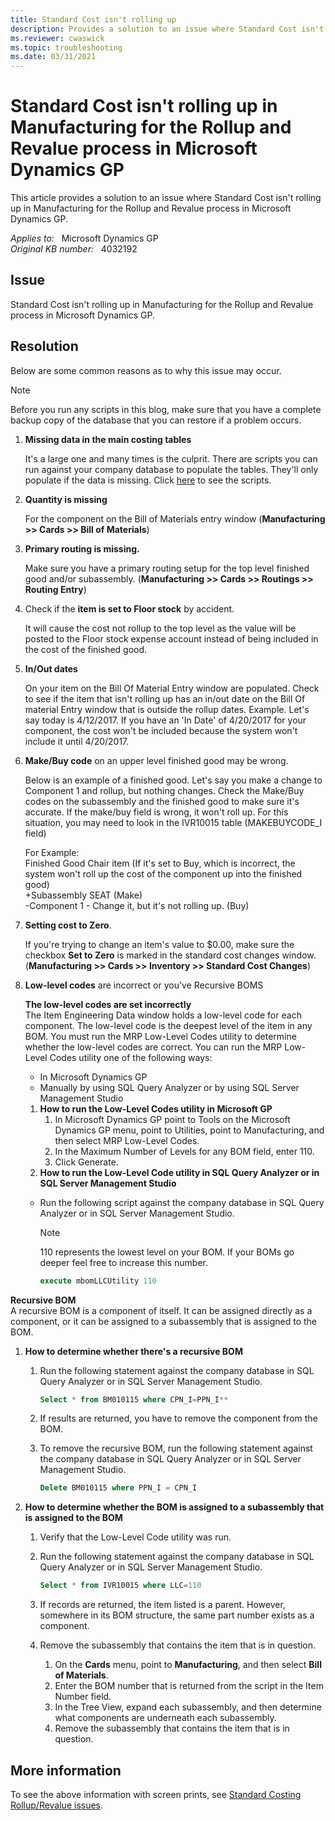 ```yaml
---
title: Standard Cost isn't rolling up
description: Provides a solution to an issue where Standard Cost isn't rolling up in Manufacturing for the Rollup and Revalue process in Microsoft Dynamics GP.
ms.reviewer: cwaswick
ms.topic: troubleshooting
ms.date: 03/31/2021
---
```

# Standard Cost isn't rolling up in Manufacturing for the Rollup and Revalue process in Microsoft Dynamics GP

This article provides a solution to an issue where Standard Cost isn't rolling up in Manufacturing for the Rollup and Revalue process in Microsoft Dynamics GP.

_Applies to:_ &nbsp; Microsoft Dynamics GP  
_Original KB number:_ &nbsp; 4032192

## Issue

Standard Cost isn't rolling up in Manufacturing for the Rollup and Revalue process in Microsoft Dynamics GP.

## Resolution

Below are some common reasons as to why this issue may occur.

> [!NOTE]
> Before you run any scripts in this blog, make sure that you have a complete backup copy of the database that you can restore if a problem occurs.

1. **Missing data in the main costing tables**

    It's a large one and many times is the culprit. There are scripts you can run against your company database to populate the tables. They'll only populate if the data is missing. Click [here](https://mbs2.microsoft.com/fileexchange/?fileID=81f534d0-d6e5-46a5-926b-9e2f393fdc2f) to see the scripts.

2. **Quantity is missing**

    For the component on the Bill of Materials entry window (**Manufacturing >> Cards >> Bill of Materials**)
3. **Primary routing is missing.**

    Make sure you have a primary routing setup for the top level finished good and/or subassembly. (**Manufacturing >> Cards >> Routings >> Routing Entry**)

4. Check if the **item is set to Floor stock** by accident.

    It will cause the cost not rollup to the top level as the value will be posted to the Floor stock expense account instead of being included in the cost of the finished good.

5. **In/Out dates**

    On your item on the Bill Of Material Entry window are populated. Check to see if the item that isn't rolling up has an in/out date on the Bill Of material Entry window that is outside the rollup dates. Example. Let's say today is 4/12/2017. If you have an 'In Date' of 4/20/2017 for your component, the cost won't be included because the system won't include it until 4/20/2017.

6. **Make/Buy code** on an upper level finished good may be wrong.

    Below is an example of a finished good. Let's say you make a change to Component 1 and rollup, but nothing changes. Check the Make/Buy codes on the subassembly and the finished good to make sure it's accurate. If the make/buy field is wrong, it won't roll up. For this situation, you may need to look in the IVR10015 table (MAKEBUYCODE_I field)

    For Example:  
    Finished Good Chair item (If it's set to Buy, which is incorrect, the system won't roll up the cost of the component up into the finished good)  
    +Subassembly SEAT (Make)  
       -Component 1 - Change it, but it's not rolling up. (Buy)

7. **Setting cost to Zero**.

    If you're trying to change an item's value to $0.00, make sure the checkbox **Set to Zero** is marked in the standard cost changes window. (**Manufacturing >> Cards >> Inventory >> Standard Cost Changes**)

8. **Low-level codes** are incorrect or you've Recursive BOMS

    **The low-level codes are set incorrectly**  
    The Item Engineering Data window holds a low-level code for each component. The low-level code is the deepest level of the item in any BOM. You must run the MRP Low-Level Codes utility to determine whether the low-level codes are correct. You can run the MRP Low-Level Codes utility one of the following ways:

    - In Microsoft Dynamics GP
    - Manually by using SQL Query Analyzer or by using SQL Server Management Studio

    1. **How to run the Low-Level Codes utility in Microsoft GP**  
        1. In Microsoft Dynamics GP point to Tools on the Microsoft Dynamics GP menu, point to Utilities, point to Manufacturing, and then select MRP Low-Level Codes.
        1. In the Maximum Number of Levels for any BOM field, enter 110.
        1. Click Generate.
    1. **How to run the Low-Level Code utility in SQL Query Analyzer or in SQL Server Management Studio**

    - Run the following script against the company database in SQL Query Analyzer or in SQL Server Management Studio.
        > [!NOTE]
        > 110 represents the lowest level on your BOM. If your BOMs go deeper feel free to increase this number.

        ```sql
        execute mbomLLCUtility 110
        ```

**Recursive BOM**  
A recursive BOM is a component of itself. It can be assigned directly as a component, or it can be assigned to a subassembly that is assigned to the BOM.

1. **How to determine whether there's a recursive BOM**  

    1. Run the following statement against the company database in SQL Query Analyzer or in SQL Server Management Studio.

        ```sql
        Select * from BM010115 where CPN_I=PPN_I**  
        ```

    2. If results are returned, you have to remove the component from the BOM.
    3. To remove the recursive BOM, run the following statement against the company database in SQL Query Analyzer or in SQL Server Management Studio.

        ```sql
        Delete BM010115 where PPN_I = CPN_I
        ```

1. **How to determine whether the BOM is assigned to a subassembly that is assigned to the BOM**  
    1. Verify that the Low-Level Code utility was run.
    1. Run the following statement against the company database in SQL Query Analyzer or in SQL Server Management Studio.

        ```sql
        Select * from IVR10015 where LLC=110
        ```

    1. If records are returned, the item listed is a parent. However, somewhere in its BOM structure, the same part number exists as a component.
    1. Remove the subassembly that contains the item that is in question.
        1. On the **Cards** menu, point to **Manufacturing**, and then select **Bill of Materials**.
        1. Enter the BOM number that is returned from the script in the Item Number field.
        1. In the Tree View, expand each subassembly, and then determine what components are underneath each subassembly.
        1. Remove the subassembly that contains the item that is in question.

## More information

To see the above information with screen prints, see [Standard Costing Rollup/Revalue issues](https://community.dynamics.com/blogs/post/?postid=3004d6a9-014d-4c64-a93c-1747bebdb7fa).
